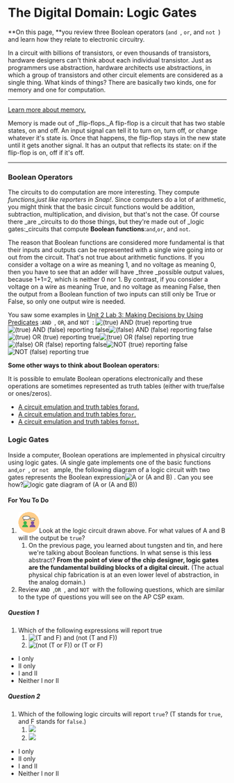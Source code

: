 # The Digital Domain: Logic Gates

**On this page, **you review three Boolean operators \(`and `, `or`, and `not `\) and learn how they relate to electronic circuitry.

In a circuit with billions of transistors, or even thousands of transistors, hardware designers can't think about each individual transistor. Just as programmers use abstraction, hardware architects use abstractions, in which a group of transistors and other circuit elements are considered as a single thing. What kinds of things? There are basically two kinds, one for memory and one for computation.

---

[Learn more about memory.](https://bjc.edc.org/bjc-r/cur/programming/6-computers/1-abstraction/09-digital-logic-gates.html?topic=nyc_bjc%2F6-how-computers-work.topic#hint-memory)

Memory is made out of _flip-flops._A flip-flop is a circuit that has two stable states, on and off. An input signal can tell it to turn on, turn off, or change whatever it's state is. Once that happens, the flip-flop stays in the new state until it gets another signal. It has an output that reflects its state: on if the flip-flop is on, off if it's off.

---

### Boolean Operators

The circuits to do computation are more interesting. They compute _functions,_just like reporters in Snap_!_. Since computers do a lot of arithmetic, you might think that the basic circuit functions would be addition, subtraction, multiplication, and division, but that's not the case. Of course there _are _circuits to do those things, but they're made out of _logic gates:_circuits that compute **Boolean functions**:`and`,`or`, and `not`.

The reason that Boolean functions are considered more fundamental is that their inputs and outputs can be represented with a single wire going into or out from the circuit. That's not true about arithmetic functions. If you consider a voltage on a wire as meaning 1, and no voltage as meaning 0, then you have to see that an adder will have _three _possible output values, because 1+1=2, which is neither 0 nor 1. By contrast, if you consider a voltage on a wire as meaning True, and no voltage as meaning False, then the output from a Boolean function of two inputs can still only be True or False, so only one output wire is needed.

You saw some examples in [Unit 2 Lab 3: Making Decisions by Using Predicates](https://bjc.edc.org/bjc-r/cur/programming/2-complexity/3-predicates/1-adding-questions.html?topic=nyc_bjc%2F2-conditionals-abstraction.topic&course=bjc4nyc.html&novideo&noassignment) :`AND `, `OR`, and `NOT `: ![](https://bjc.edc.org/bjc-r/img/6-computers/logical-operators/and-TT-reporting.png "\(true\) AND \(true\) reporting true")![](https://bjc.edc.org/bjc-r/img/6-computers/logical-operators/and-TF-reporting.png "\(true\) AND \(false\) reporting false")![](https://bjc.edc.org/bjc-r/img/6-computers/logical-operators/and-FF-reporting.png "\(false\) AND \(false\) reporting false")![](https://bjc.edc.org/bjc-r/img/6-computers/logical-operators/or-TT-reporting.png "\(true\) OR \(true\) reporting true")![](https://bjc.edc.org/bjc-r/img/6-computers/logical-operators/or-TF-reporting.png "\(true\) OR \(false\) reporting true")![](https://bjc.edc.org/bjc-r/img/6-computers/logical-operators/or-FF-reporting.png "\(false\) OR \(false\) reporting false")![](https://bjc.edc.org/bjc-r/img/6-computers/logical-operators/not-T-reporting.png "NOT \(true\) reporting false")![](https://bjc.edc.org/bjc-r/img/6-computers/logical-operators/not-F-reporting.png "NOT \(false\) reporting true")

**Some other ways to think about Boolean operators:**

It is possible to emulate Boolean operations electronically and these operations are sometimes represented as truth tables \(either with true/false or ones/zeros\).

* [A circuit emulation and truth tables for`and`.](https://bjc.edc.org/bjc-r/cur/programming/6-computers/1-abstraction/09-digital-logic-gates.html?topic=nyc_bjc%2F6-how-computers-work.topic#hint-truth-tables-and)
* [A circuit emulation and truth tables for`or`.](https://bjc.edc.org/bjc-r/cur/programming/6-computers/1-abstraction/09-digital-logic-gates.html?topic=nyc_bjc%2F6-how-computers-work.topic#hint-truth-tables-or)
* [A circuit emulation and truth tables for`not`.](https://bjc.edc.org/bjc-r/cur/programming/6-computers/1-abstraction/09-digital-logic-gates.html?topic=nyc_bjc%2F6-how-computers-work.topic#hint-truth-tables-not)

### Logic Gates

Inside a computer, Boolean operations are implemented in physical circuitry using logic gates. \(A single gate implements one of the  basic functions `and`,`or `, or `not ` ample, the following diagram of a logic circuit with two gates represents the Boolean expression![](https://bjc.edc.org/bjc-r/img/6-computers/%28a%29or%28%28a%29and%28b%29%29-booleans.png "A or \(A and B\)") . Can you see how?![](https://bjc.edc.org/bjc-r/img/6-computers/%28a%29or%28%28a%29and%28b%29%29-gate.png "logic gate diagram of \(A or \(A and B\)\)")

#### For You To Do

1. ![](/assets/twoPeopleThinking.png)Look at the logic circuit drawn above. For what values of A and B will the output be `true`?
   1. On the previous page, you learned about tungsten and tin, and here we're talking about Boolean functions. In what sense is this less abstract? **From the point of view of the chip designer, logic gates are the fundamental building blocks of a digital circuit.** \(The actual physical chip fabrication is at an even lower level of abstraction, in the analog domain.\)
2. Review `AND `,`OR `, and `NOT `with the following questions, which are similar to the type of questions you will see on the AP CSP exam.

##### Question 1

1. Which of the following expressions will report true
   1. ![](https://bjc.edc.org/bjc-r/img/6-computers/boolean-quiz-a.png "\(T and F\) and \(not \(T and F\)\)")
   2. ![](https://bjc.edc.org/bjc-r/img/6-computers/boolean-quiz-b.png "\(not \(T or F\)\) or \(T or F\)")

* I only
* II only
* I and II
* Neither I nor II

##### Question 2

1. Which of the following logic circuits will report `true`? \(T stands for `true`, and F stands for `false`.\)
   1. ![](https://bjc.edc.org/bjc-r/img/6-computers/logic-gates-quiz-b.png)
   2. ![](https://bjc.edc.org/bjc-r/img/6-computers/logic-gates-quiz-a.png)

* I only
* II only
* I and II
* Neither I nor II



